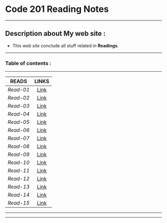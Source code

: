 #  Code 201 Reading Notes

----------------------------------------------------------------
 ## Description about My web site :
  - This _web site_ conclude all stuff related in __Readings__.

----------------------------------------------------------------
 ### Table of contents : 
  
 
 ---------------  -----------
| READS          | LINKS     |
| -------------- |:---------:|
| _Read-01_      | [Link](https://mohamadsheikhalshabab.github.io/reading-notes/class-01)  |
| _Read-02_      | [Link](https://mohamadsheikhalshabab.github.io/reading-notes/class-02)  |
| _Read-03_      | [Link](https://mohamadsheikhalshabab.github.io/reading-notes/class-03)  |
| _Read-04_      | [Link](https://mohamadsheikhalshabab.github.io/reading-notes/class-04)  |
| _Read-05_      | [Link](https://mohamadsheikhalshabab.github.io/reading-notes/class-05)  |
| _Read-06_      | [Link](https://mohamadsheikhalshabab.github.io/reading-notes/class-06)  |
| _Read-07_      | [Link](https://mohamadsheikhalshabab.github.io/reading-notes/class-07)  |
| _Read-08_      | [Link](https://mohamadsheikhalshabab.github.io/reading-notes/class-08)  |
| _Read-09_      | [Link](https://mohamadsheikhalshabab.github.io/reading-notes/class-09)  |
| _Read-10_      | [Link](https://mohamadsheikhalshabab.github.io/reading-notes/class-10)  |
| _Read-11_      | [Link](https://mohamadsheikhalshabab.github.io/reading-notes/class-11)  |
| _Read-12_      | [Link](https://mohamadsheikhalshabab.github.io/reading-notes/class-12)  |
| _Read-13_      | [Link](https://mohamadsheikhalshabab.github.io/reading-notes/class-13)  |
| _Read-14_      | [Link](https://mohamadsheikhalshabab.github.io/reading-notes/class-14)  |
| _Read-15_      | [Link](https://mohamadsheikhalshabab.github.io/reading-notes/class-15)  |
 ---------------  -----------

----------------------------------------------------------------
